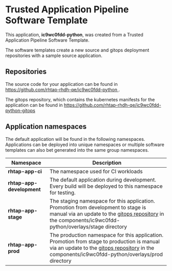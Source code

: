 # Trusted Application Pipeline Software Template

This application, **ic9wc0fdd-python**, was created from a Trusted Application Pipeline Software Template.

The software templates create a new source and gitops deployment repositories with a sample source application. 

## Repositories

The source code for your application can be found in [https://github.com/rhtap-rhdh-qe/ic9wc0fdd-python ](https://github.com/rhtap-rhdh-qe/ic9wc0fdd-python ).
 
The gitops repository, which contains the kubernetes manifests for the application can be found in 
[https://github.com/rhtap-rhdh-qe/ic9wc0fdd-python-gitops ](https://github.com/rhtap-rhdh-qe/ic9wc0fdd-python-gitops ) 

## Application namespaces 

The default application will be found in the following namespaces. Applications can be deployed into unique namespaces or multiple software templates can also bet generated into the same group namespaces.  

|  Namespace   |  Description   |  
| -------- | -------- |
| **rhtap-app-ci** | The namespace used for CI workloads |
| **rhtap-app-development** | The default application during development. Every build will be deployed to this namespace for testing. |
| **rhtap-app-stage** | The staging namespace for this application. Promotion from development to stage is manual via an update to the [gitops repository](https://github.com/rhtap-rhdh-qe/ic9wc0fdd-python-gitops ) in the components/ic9wc0fdd-python/overlays/stage directory |
| **rhtap-app-prod** | The production namespace for this application. Promotion from stage to production is manual via an update to the [gitops repository](https://github.com/rhtap-rhdh-qe/ic9wc0fdd-python-gitops ) in the components/ic9wc0fdd-python/overlays/prod directory |